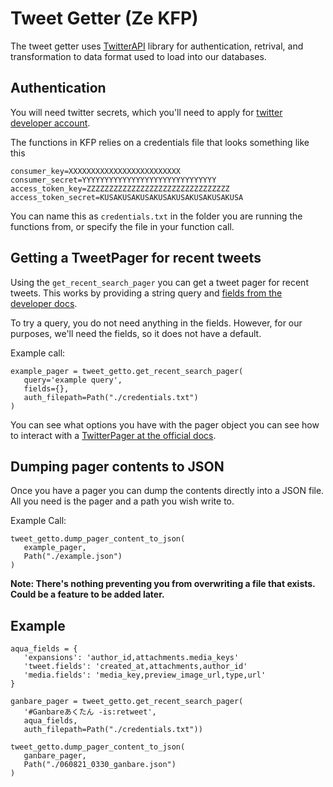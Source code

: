 # Tweet Getter (Ze KFP)

The tweet getter uses [TwitterAPI](https://github.com/geduldig/TwitterAPI) library for authentication, retrival, and transformation to data format used to load into our databases.

## Authentication

You will need twitter secrets, which you'll need to apply for [twitter developer account](https://developer.twitter.com/en/apply-for-access).

The functions in KFP relies on a credentials file that looks something like this
```
consumer_key=XXXXXXXXXXXXXXXXXXXXXXXXX
consumer_secret=YYYYYYYYYYYYYYYYYYYYYYYYYYYYYY
access_token_key=ZZZZZZZZZZZZZZZZZZZZZZZZZZZZZZZZ
access_token_secret=KUSAKUSAKUSAKUSAKUSAKUSAKUSAKUSA
```

You can name this as `credentials.txt` in the folder you are running the functions from, or specify the file in your function call.

## Getting a TweetPager for recent tweets

Using the `get_recent_search_pager` you can get a tweet pager for recent tweets. This works by providing a string query and [fields from the developer docs](https://developer.twitter.com/en/docs/twitter-api/fields).

To try a query, you do not need anything in the fields. However, for our purposes, we'll need the fields, so it does not have a default.

Example call:

```
example_pager = tweet_getto.get_recent_search_pager(
   query='example query',
   fields={}, 
   auth_filepath=Path("./credentials.txt")
)
```

You can see what options you have with the pager object you can see how to interact with a [TwitterPager at the official docs](http://geduldig.github.io/TwitterAPI/paging.html).

## Dumping pager contents to JSON

Once you have a pager you can dump the contents directly into a JSON file. All you need is the pager and a path you wish write to.

Example Call:

```
tweet_getto.dump_pager_content_to_json(
   example_pager,
   Path("./example.json")
)
```

**Note: There's nothing preventing you from overwriting a file that exists. Could be a feature to be added later.**

## Example

```
aqua_fields = {
   'expansions': 'author_id,attachments.media_keys'
   'tweet.fields': 'created_at,attachments,author_id'
   'media.fields': 'media_key,preview_image_url,type,url'
}

ganbare_pager = tweet_getto.get_recent_search_pager(
   '#Ganbareあくたん -is:retweet',
   aqua_fields,
   auth_filepath=Path("./credentials.txt"))

tweet_getto.dump_pager_content_to_json(
   ganbare_pager,
   Path("./060821_0330_ganbare.json")
)
```
